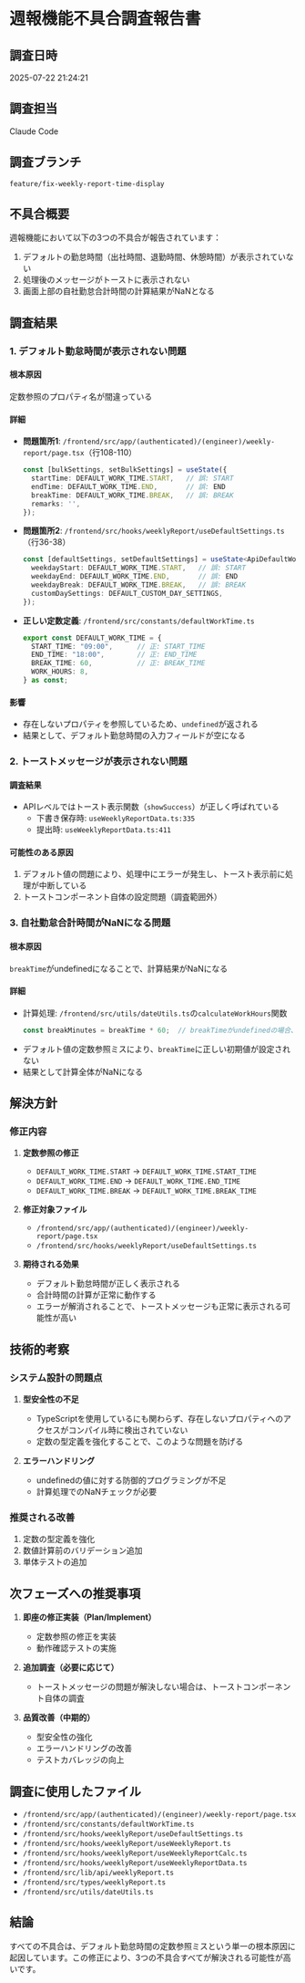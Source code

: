 # 週報機能不具合調査報告書

## 調査日時
2025-07-22 21:24:21

## 調査担当
Claude Code

## 調査ブランチ
`feature/fix-weekly-report-time-display`

## 不具合概要

週報機能において以下の3つの不具合が報告されています：

1. デフォルトの勤怠時間（出社時間、退勤時間、休憩時間）が表示されていない
2. 処理後のメッセージがトーストに表示されない
3. 画面上部の自社勤怠合計時間の計算結果がNaNとなる

## 調査結果

### 1. デフォルト勤怠時間が表示されない問題

#### 根本原因
定数参照のプロパティ名が間違っている

#### 詳細
- **問題箇所1**: `/frontend/src/app/(authenticated)/(engineer)/weekly-report/page.tsx`（行108-110）
  ```typescript
  const [bulkSettings, setBulkSettings] = useState({
    startTime: DEFAULT_WORK_TIME.START,   // 誤: START
    endTime: DEFAULT_WORK_TIME.END,       // 誤: END
    breakTime: DEFAULT_WORK_TIME.BREAK,   // 誤: BREAK
    remarks: '',
  });
  ```

- **問題箇所2**: `/frontend/src/hooks/weeklyReport/useDefaultSettings.ts`（行36-38）
  ```typescript
  const [defaultSettings, setDefaultSettings] = useState<ApiDefaultWorkTimeSettings>({
    weekdayStart: DEFAULT_WORK_TIME.START,   // 誤: START
    weekdayEnd: DEFAULT_WORK_TIME.END,       // 誤: END
    weekdayBreak: DEFAULT_WORK_TIME.BREAK,   // 誤: BREAK
    customDaySettings: DEFAULT_CUSTOM_DAY_SETTINGS,
  });
  ```

- **正しい定数定義**: `/frontend/src/constants/defaultWorkTime.ts`
  ```typescript
  export const DEFAULT_WORK_TIME = {
    START_TIME: "09:00",      // 正: START_TIME
    END_TIME: "18:00",        // 正: END_TIME
    BREAK_TIME: 60,           // 正: BREAK_TIME
    WORK_HOURS: 8,
  } as const;
  ```

#### 影響
- 存在しないプロパティを参照しているため、`undefined`が返される
- 結果として、デフォルト勤怠時間の入力フィールドが空になる

### 2. トーストメッセージが表示されない問題

#### 調査結果
- APIレベルではトースト表示関数（`showSuccess`）が正しく呼ばれている
  - 下書き保存時: `useWeeklyReportData.ts:335`
  - 提出時: `useWeeklyReportData.ts:411`

#### 可能性のある原因
1. デフォルト値の問題により、処理中にエラーが発生し、トースト表示前に処理が中断している
2. トーストコンポーネント自体の設定問題（調査範囲外）

### 3. 自社勤怠合計時間がNaNになる問題

#### 根本原因
`breakTime`がundefinedになることで、計算結果がNaNになる

#### 詳細
- 計算処理: `/frontend/src/utils/dateUtils.ts`の`calculateWorkHours`関数
  ```typescript
  const breakMinutes = breakTime * 60;  // breakTimeがundefinedの場合、NaN * 60 = NaN
  ```
- デフォルト値の定数参照ミスにより、`breakTime`に正しい初期値が設定されない
- 結果として計算全体がNaNになる

## 解決方針

### 修正内容

1. **定数参照の修正**
   - `DEFAULT_WORK_TIME.START` → `DEFAULT_WORK_TIME.START_TIME`
   - `DEFAULT_WORK_TIME.END` → `DEFAULT_WORK_TIME.END_TIME`
   - `DEFAULT_WORK_TIME.BREAK` → `DEFAULT_WORK_TIME.BREAK_TIME`

2. **修正対象ファイル**
   - `/frontend/src/app/(authenticated)/(engineer)/weekly-report/page.tsx`
   - `/frontend/src/hooks/weeklyReport/useDefaultSettings.ts`

3. **期待される効果**
   - デフォルト勤怠時間が正しく表示される
   - 合計時間の計算が正常に動作する
   - エラーが解消されることで、トーストメッセージも正常に表示される可能性が高い

## 技術的考察

### システム設計の問題点
1. **型安全性の不足**
   - TypeScriptを使用しているにも関わらず、存在しないプロパティへのアクセスがコンパイル時に検出されていない
   - 定数の型定義を強化することで、このような問題を防げる

2. **エラーハンドリング**
   - undefinedの値に対する防御的プログラミングが不足
   - 計算処理でのNaNチェックが必要

### 推奨される改善
1. 定数の型定義を強化
2. 数値計算前のバリデーション追加
3. 単体テストの追加

## 次フェーズへの推奨事項

1. **即座の修正実装（Plan/Implement）**
   - 定数参照の修正を実装
   - 動作確認テストの実施

2. **追加調査（必要に応じて）**
   - トーストメッセージの問題が解決しない場合は、トーストコンポーネント自体の調査

3. **品質改善（中期的）**
   - 型安全性の強化
   - エラーハンドリングの改善
   - テストカバレッジの向上

## 調査に使用したファイル

- `/frontend/src/app/(authenticated)/(engineer)/weekly-report/page.tsx`
- `/frontend/src/constants/defaultWorkTime.ts`
- `/frontend/src/hooks/weeklyReport/useDefaultSettings.ts`
- `/frontend/src/hooks/weeklyReport/useWeeklyReport.ts`
- `/frontend/src/hooks/weeklyReport/useWeeklyReportCalc.ts`
- `/frontend/src/hooks/weeklyReport/useWeeklyReportData.ts`
- `/frontend/src/lib/api/weeklyReport.ts`
- `/frontend/src/types/weeklyReport.ts`
- `/frontend/src/utils/dateUtils.ts`

## 結論

すべての不具合は、デフォルト勤怠時間の定数参照ミスという単一の根本原因に起因しています。この修正により、3つの不具合すべてが解決される可能性が高いです。